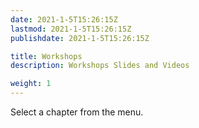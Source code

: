 ```yaml
---
date: 2021-1-5T15:26:15Z
lastmod: 2021-1-5T15:26:15Z 
publishdate: 2021-1-5T15:26:15Z

title: Workshops
description: Workshops Slides and Videos

weight: 1
---
```


Select a chapter from the menu.
